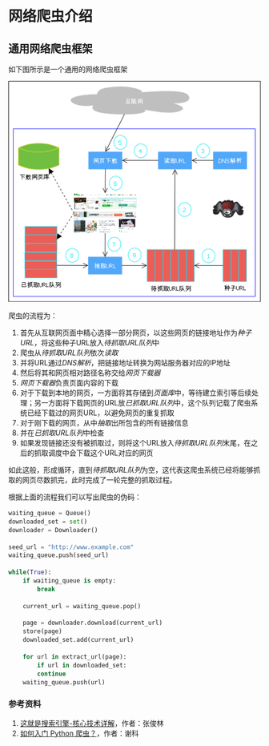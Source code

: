 # 网络爬虫介绍

## 通用网络爬虫框架
如下图所示是一个通用的网络爬虫框架

![通用爬虫框架](images/通用爬虫框架.png)

爬虫的流程为：

1. 首先从互联网页面中精心选择一部分网页，以这些网页的链接地址作为*种子URL*，将这些种子URL放入*待抓取URL队列*中
2. 爬虫从*待抓取URL队列*依次*读取*
3. 并将URL通过*DNS解析*，把链接地址转换为网站服务器对应的IP地址
4. 然后将其和网页相对路径名称交给*网页下载器*
5. *网页下载器*负责页面内容的下载
6. 对于下载到本地的网页，一方面将其存储到*页面库*中，等待建立索引等后续处理；另一方面将下载网页的URL放*已抓取URL队列*中，这个队列记载了爬虫系统已经下载过的网页URL，以避免网页的重复抓取
7. 对于刚下载的网页，从中*抽取*出所包含的所有链接信息
8. 并在*已抓取URL队列*中检查
9. 如果发现链接还没有被抓取过，则将这个URL放入*待抓取URL队列*末尾，在之后的抓取调度中会下载这个URL对应的网页

如此这般，形成循环，直到*待抓取URL队列*为空，这代表这爬虫系统已经将能够抓取的网页尽数抓完，此时完成了一轮完整的抓取过程。

根据上面的流程我们可以写出爬虫的伪码：
```python
waiting_queue = Queue()
downloaded_set = set()
downloader = Downloader()

seed_url = "http://www.example.com"
waiting_queue.push(seed_url)

while(True):
    if waiting_queue is empty:
        break
    
    current_url = waiting_queue.pop()

    page = downloader.download(current_url)
    store(page)
    downloaded_set.add(current_url)

    for url in extract_url(page):
        if url in downloaded_set:
	    continue
	waiting_queue.push(url)
```

### 参考资料
1. [这就是搜索引擎-核心技术详解](https://book.douban.com/subject/7006719/)，作者：张俊林 
2. [如何入门 Python 爬虫？](https://www.zhihu.com/question/20899988/answer/24923424)，作者：谢科

